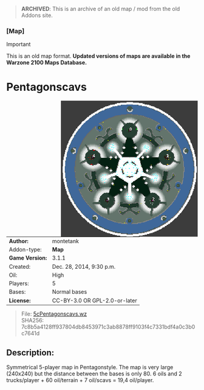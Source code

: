 > **ARCHIVED**: This is an archive of an old map / mod from the old Addons site.

### [Map]

> [!IMPORTANT]
> This is an old map format. **Updated versions of maps are available in the Warzone 2100 Maps Database.**

# Pentagonscavs

<img src="./preview.jpg" align="right" />

| | |
| - | - |
| __Author:__ | montetank |
| Addon-type: | __Map__ |
| __Game Version:__ | 3.1.1 |
| Created: | Dec. 28, 2014, 9:30 p.m. |
| Oil: | High |
| Players: | 5 |
| Bases: | Normal bases |
| __License:__ | CC-BY-3.0 OR GPL-2.0-or-later |

> File: [5cPentagonscavs.wz](https://github.com/Warzone2100/old-addons-site/raw/main/assets/285/5cPentagonscavs.wz)  
> SHA256: 7c8b5a4128ff937804db8453971c3ab8878ff9103f4c7331bdf4a0c3b0c7641d

## Description:

Symmetrical 5-player map in Pentagonstyle. The map is very large (240x240) but the distance between the bases is only 80. 6 oils and 2 trucks/player + 60 oil/terrain + 7 oil/scavs = 19,4 oil/player. 



